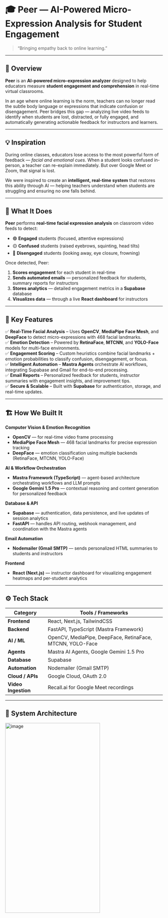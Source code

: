 # 🎓 Peer — AI-Powered Micro-Expression Analysis for Student Engagement  

> “Bringing empathy back to online learning.”  

---

## 📖 Overview  
**Peer** is an **AI-powered micro-expression analyzer** designed to help educators measure **student engagement and comprehension** in real-time virtual classrooms.  

In an age where online learning is the norm, teachers can no longer read the subtle body language or expressions that indicate confusion or disengagement. Peer bridges this gap — analyzing live video feeds to identify when students are lost, distracted, or fully engaged, and automatically generating actionable feedback for instructors and learners.  

---

## 💡 Inspiration  
During online classes, educators lose access to the most powerful form of feedback — *facial and emotional cues*. When a student looks confused in-person, a teacher can re-explain immediately. But over Google Meet or Zoom, that signal is lost.  

We were inspired to create an **intelligent, real-time system** that restores this ability through AI — helping teachers understand when students are struggling and ensuring no one falls behind.  

---

## 🧠 What It Does  

**Peer** performs **real-time facial expression analysis** on classroom video feeds to detect:  
- 🟢 **Engaged** students (focused, attentive expressions)  
- 🟡 **Confused** students (raised eyebrows, squinting, head tilts)  
- 🔴 **Disengaged** students (looking away, eye closure, frowning)  

Once detected, Peer:  
1. **Scores engagement** for each student in real-time  
2. **Sends automated emails** — personalized feedback for students, summary reports for instructors  
3. **Stores analytics** — detailed engagement metrics in a **Supabase** database  
4. **Visualizes data** — through a live **React dashboard** for instructors  

---

## 🧩 Key Features  
✅ **Real-Time Facial Analysis** – Uses **OpenCV**, **MediaPipe Face Mesh**, and **DeepFace** to detect micro-expressions with 468 facial landmarks.  
✅ **Emotion Detection** – Powered by **RetinaFace**, **MTCNN**, and **YOLO-Face** models for multi-face environments.  
✅ **Engagement Scoring** – Custom heuristics combine facial landmarks + emotion probabilities to classify confusion, disengagement, or focus.  
✅ **Intelligent Automation** – **Mastra Agents** orchestrate AI workflows, integrating Supabase and Gmail for end-to-end processing.  
✅ **Email Reports** – Personalized feedback for students, instructor summaries with engagement insights, and improvement tips.  
✅ **Secure & Scalable** – Built with **Supabase** for authentication, storage, and real-time updates.  

---

## 🏗️ How We Built It  

**Computer Vision & Emotion Recognition**  
- **OpenCV** — for real-time video frame processing  
- **MediaPipe Face Mesh** — 468 facial landmarks for precise expression tracking  
- **DeepFace** — emotion classification using multiple backends (RetinaFace, MTCNN, YOLO-Face)  

**AI & Workflow Orchestration**  
- **Mastra Framework (TypeScript)** — agent-based architecture orchestrating workflows and LLM prompts  
- **Google Gemini 1.5 Pro** — contextual reasoning and content generation for personalized feedback  

**Database & API**  
- **Supabase** — authentication, data persistence, and live updates of session analytics  
- **FastAPI** — handles API routing, webhook management, and coordination with the Mastra agents  

**Email Automation**  
- **Nodemailer (Gmail SMTP)** — sends personalized HTML summaries to students and instructors  

**Frontend**  
- **React (Next.js)** — instructor dashboard for visualizing engagement heatmaps and per-student analytics  

---

## ⚙️ Tech Stack  

| Category | Tools / Frameworks |
|-----------|--------------------|
| **Frontend** | React, Next.js, TailwindCSS |
| **Backend** | FastAPI, TypeScript (Mastra Framework) |
| **AI / ML** | OpenCV, MediaPipe, DeepFace, RetinaFace, MTCNN, YOLO-Face |
| **Agents** | Mastra AI Agents, Google Gemini 1.5 Pro |
| **Database** | Supabase |
| **Automation** | Nodemailer (Gmail SMTP) |
| **Cloud / APIs** | Google Cloud, OAuth 2.0 |
| **Video Ingestion** | Recall.ai for Google Meet recordings |

---

## 🧱 System Architecture  
<img width="303" height="608" alt="image" src="https://github.com/user-attachments/assets/69741a1c-42e6-48e9-a39f-f6fda2f7547c" />
